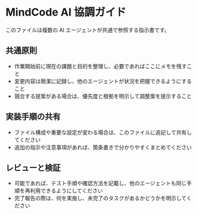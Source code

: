 # MindCode AI 協調ガイド

このファイルは複数の AI エージェントが共通で参照する指示書です。

## 共通原則
- 作業開始前に現在の課題と目的を整理し、必要であればここにメモを残すこと
- 変更内容は簡潔に記録し、他のエージェントが状況を把握できるようにすること
- 競合する提案がある場合は、優先度と根拠を明示して調整案を提示すること

## 実装手順の共有
- ファイル構成や重要な設定が変わる場合は、このファイルに追記して共有してください
- 追加の指示や注意事項があれば、箇条書きで分かりやすくまとめてください

## レビューと検証
- 可能であれば、テスト手順や確認方法を記載し、他のエージェントも同じ手順を再利用できるようにしてください
- 完了報告の際は、何を実施し、未完了のタスクがあるかどうかを明示してください
